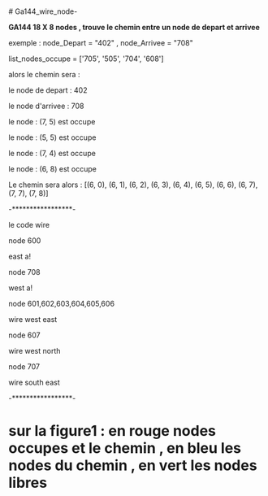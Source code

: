 <br># Ga144_wire_node-</br>
<p><strong>GA144  18  X  8  nodes , trouve le chemin entre un node de depart et arrivee </strong></p>
<p> exemple :   node_Depart = "402" ,  node_Arrivee = "708" </p>
<p> list_nodes_occupe = ['705', '505', '704', '608'] </p>
<p> alors le chemin sera :  </p>
<p> le node de depart :  402  </p>
<p> le node d'arrivee :  708  </p>
<p> le node : (7, 5) est occupe  </p>
<p> le node : (5, 5) est occupe  </p>
<p> le node : (7, 4) est occupe  </p>
<p> le node : (6, 8) est occupe  </p>
<p> Le chemin sera alors :  [(6, 0), (6, 1), (6, 2), (6, 3), (6, 4), (6, 5), (6, 6), (6, 7), (7, 7), (7, 8)]  </p>
<p> -*****************- </p>
<p> le code wire  </p>
<p> node 600 </p>
<p> east a! </p>
<p> node 708 </p>
<p> west a! </p>
<p> node 601,602,603,604,605,606 </p>
<p> wire west east </p>
<p> node 607 </p>
<p> wire west north </p>
<p> node 707 </p>
<p> wire south east </p>
<p> -*****************- </p>

<h1> sur la figure1 : en rouge nodes occupes et le chemin , en bleu les nodes du chemin , en vert les nodes libres</h1>

